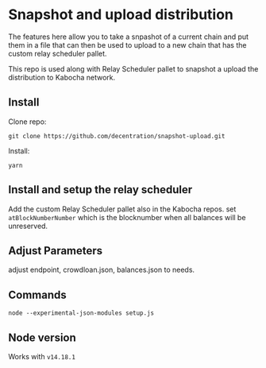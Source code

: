 # Snapshot and upload distribution

The features here allow you to take a snpashot of a current chain and put them in a file that can then be used to upload to a new chain that has the custom relay scheduler pallet.

This repo is used along with Relay Scheduler pallet to snapshot a upload the distribution to Kabocha network. 

## Install

Clone repo:

`git clone https://github.com/decentration/snapshot-upload.git`

Install:

`yarn`

## Install and setup the relay scheduler
Add the custom Relay Scheduler pallet also in the Kabocha repos. 
set `atBlockNumberNumber` which is the blocknumber when all balances will be unreserved. 

## Adjust Parameters

adjust endpoint, crowdloan.json, balances.json to needs.

## Commands

`node --experimental-json-modules setup.js`

## Node version

Works with `v14.18.1`